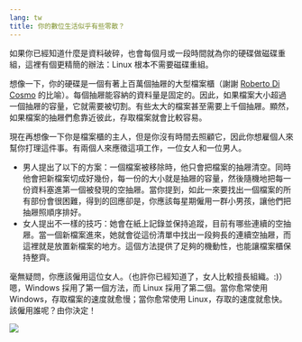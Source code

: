 ```yaml
---
lang: tw
title: 你的數位生活似乎有些零散？
---
```


如果你已經知道什麼是資料破碎，也會每個月或一段時間就為你的硬碟做磁碟重組，這裡有個更精簡的辦法：Linux 根本不需要磁碟重組。

想像一下，你的硬碟是一個有著上百萬個抽屜的大型檔案櫃（謝謝 <a href="http://www.pps.jussieu.fr/~dicosmo/">Roberto Di Cosmo</a> 的比喻）。每個抽屜能容納的資料量是固定的。因此，如果檔案大小超過一個抽屜的容量，它就需要被切割。有些太大的檔案甚至需要上千個抽屜。顯然，如果檔案的抽屜們愈靠近彼此，存取檔案就會比較容易。

現在再想像一下你是檔案櫃的主人，但是你沒有時間去照顧它，因此你想雇個人來幫你打理這件事。有兩個人來應徵這項工作，一位女人和一位男人。

<ul>

<li>男人提出了以下的方案：一個檔案被移除時，他只會把檔案的抽屜清空。同時他會把新檔案切成好幾份，每一份的大小就是抽屜的容量，然後隨機地把每一份資料塞進第一個被發現的空抽屜。當你提到，如此一來要找出一個檔案的所有部份會很困難，得到的回應卻是，你應該每星期僱用一群小男孩，讓他們把抽屜照順序排好。</li>

<li>女人提出不一樣的技巧：她會在紙上記錄並保持追蹤，目前有哪些連續的空抽屜。當一個新檔案進來，她就會從這份清單中找出一段夠長的連續空抽屜，而這裡就是放置新檔案的地方。這個方法提供了足夠的機動性，也能讓檔案櫃保持整齊。</li>

</ul>

毫無疑問，你應該僱用這位女人。（也許你已經知道了，女人比較擅長組織。:)）嗯，Windows 採用了第一個方法，而 Linux 採用了第二個。當你愈常使用 Windows，存取檔案的速度就愈慢；當你愈常使用 Linux，存取的速度就愈快。該僱用誰呢？由你決定！

<img src="Images/defragment.png" />




